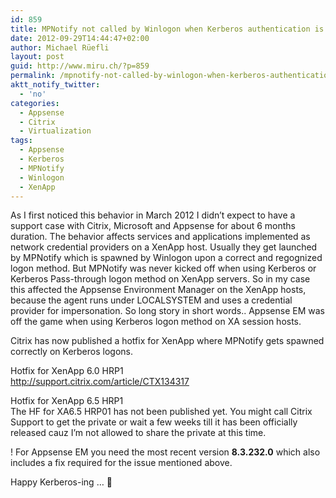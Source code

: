 ```yaml
---
id: 859
title: MPNotify not called by Winlogon when Kerberos authentication is used on XenApp 6.x
date: 2012-09-29T14:44:47+02:00
author: Michael Rüefli
layout: post
guid: http://www.miru.ch/?p=859
permalink: /mpnotify-not-called-by-winlogon-when-kerberos-authentication-is-used-on-xenapp-6-x/
aktt_notify_twitter:
  - 'no'
categories:
  - Appsense
  - Citrix
  - Virtualization
tags:
  - Appsense
  - Kerberos
  - MPNotify
  - Winlogon
  - XenApp
---
```

As I first noticed this behavior in March 2012 I didn&#8217;t expect to have a support case with Citrix, Microsoft and Appsense for about 6 months duration. The behavior affects services and applications implemented as network credential providers on a XenApp host. Usually they get launched by MPNotify which is spawned by Winlogon upon a correct and regognized logon method. But MPNotify was never kicked off when using Kerberos or Kerberos Pass-through logon method on XenApp servers. So in my case this affected the Appsense Environment Manager on the XenApp hosts, because the agent runs under LOCALSYSTEM and uses a credential provider for impersonation. So long story in short words.. Appsense EM was off the game when using Kerberos logon method on XA session hosts.

Citrix has now published a hotfix for XenApp where MPNotify gets spawned correctly on Kerberos logons.

Hotfix for XenApp 6.0 HRP1  
<a href="http://support.citrix.com/article/CTX134317" target="_blank">http://support.citrix.com/article/CTX134317</a>

Hotfix for XenApp 6.5 HRP1  
The HF for XA6.5 HRP01 has not been published yet. You might call Citrix Support to get the private or wait a few weeks till it has been officially released cauz I&#8217;m not allowed to share the private at this time.

! For Appsense EM you need the most recent version **8.3.232.0** which also includes a fix required for the issue mentioned above.

Happy Kerberos-ing &#8230; 🙂

&nbsp;